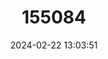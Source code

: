 ---
title: "155084"
category: "Champsodon capensis"
draft: false
date: 2024-02-22 13:03:51
languages:
  English: ["Gaper"]
---